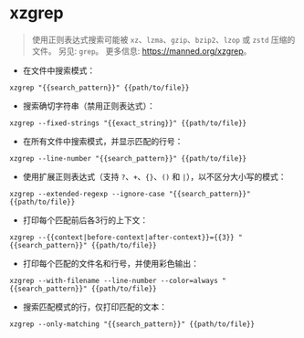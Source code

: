 # xzgrep

> 使用正则表达式搜索可能被 `xz`、`lzma`、`gzip`、`bzip2`、`lzop` 或 `zstd` 压缩的文件。
> 另见: `grep`。
> 更多信息: <https://manned.org/xzgrep>。

- 在文件中搜索模式：

`xzgrep "{{search_pattern}}" {{path/to/file}}`

- 搜索确切字符串（禁用正则表达式）：

`xzgrep --fixed-strings "{{exact_string}}" {{path/to/file}}`

- 在所有文件中搜索模式，并显示匹配的行号：

`xzgrep --line-number "{{search_pattern}}" {{path/to/file}}`

- 使用扩展正则表达式（支持 `?`、`+`、`{}`、`()` 和 `|`），以不区分大小写的模式：

`xzgrep --extended-regexp --ignore-case "{{search_pattern}}" {{path/to/file}}`

- 打印每个匹配前后各3行的上下文：

`xzgrep --{{context|before-context|after-context}}={{3}} "{{search_pattern}}" {{path/to/file}}`

- 打印每个匹配的文件名和行号，并使用彩色输出：

`xzgrep --with-filename --line-number --color=always "{{search_pattern}}" {{path/to/file}}`

- 搜索匹配模式的行，仅打印匹配的文本：

`xzgrep --only-matching "{{search_pattern}}" {{path/to/file}}`